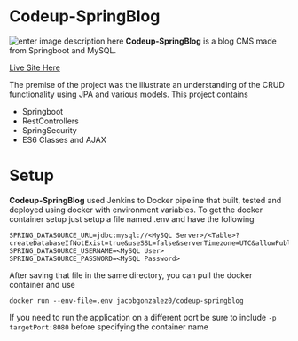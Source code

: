 # Codeup-SpringBlog

![enter image description here](https://lh3.googleusercontent.com/koaJcKG4IfWdanP67cgL4-TgH3MGxoLKKM9m1XacdiWZ4VlFvaD1lL98YYoHzZqDzQn-jhwjzjCQpz9T1vAidrjIDMNDx4m_yWstgYO7kTbwt2uG4Ml0sErFDlZtALAaCamXASwTF9wxpKFeUOFsxnm_W5hP7OAX7AxvBQUdQ7KVO2GIjnyEL64rnt6OH90KJM2hBby8QaM9jjnpHLr1qQbzr8oAFt6kYTeGQz3V2aBruNZ21o8r6L54b8X21v6TDGWasnWQD-jMTX75vNax8DYhdCjG0j_9E7hrGdhy3JtA4mxUHTOduIxngz77BsPHpNenGTUtnaJIg6Mw0g9ZwdJ9ZdQuN3xO4w9sI6TTdkKfcg5bV4SHZMb3JShFlOG2MQTYyjvUrjPeWlt3MEiWBS11hgJYxnt3I1VSSiMLmfOVxKC9dTTWWgh04HLRlPURiq8raGozQqb3Lwvi7PBufYqBp1QYkIVeoDeStDd8TPKuxmLB1CbOgbweC-kllu3q6TCl_KbeOoaqThG1UAwF2vtVTCfyzMyebJ3QqBT1rRep7kpW8_UDpHsNya0B85Fq0vRXyLJjt5RrgrTqGB6LOqkIEDEm6h1rRlfYsuDA_uLh4fuILHkozgAsRIQ_a-u0rf5sXUwcg13EQ1R6q2ESFHv1MpgFMVXXHxQ5TTw8IONgmMey24xPxfOsbkuz-eFMsgcv3qTJzOiQkiAyh9CnTQ=w980-h725-no?authuser=0)
**Codeup-SpringBlog** is a blog CMS made from Springboot and MySQL.

[Live Site Here](https://jacob.serveblog.net/)

The premise of the project was the illustrate an understanding of the CRUD functionality using JPA and various models. This project contains 

 - Springboot
 - RestControllers
 - SpringSecurity
 - ES6 Classes and AJAX 

# Setup

**Codeup-SpringBlog** used Jenkins to Docker pipeline that built, tested and deployed using docker with environment variables. To get the docker container setup just setup a file named .env and have the following

    SPRING_DATASOURCE_URL=jdbc:mysql://<MySQL Server>/<Table>?createDatabaseIfNotExist=true&useSSL=false&serverTimezone=UTC&allowPublicKeyRetrieval=true
    SPRING_DATASOURCE_USERNAME=<MySQL User>
    SPRING_DATASOURCE_PASSWORD=<MySQL Password>

After saving that file in the same directory, you can pull the docker container and use 

    docker run --env-file=.env jacobgonzalez0/codeup-springblog
If you need to run the application on a different port be sure to include `-p targetPort:8080` before specifying the container name



